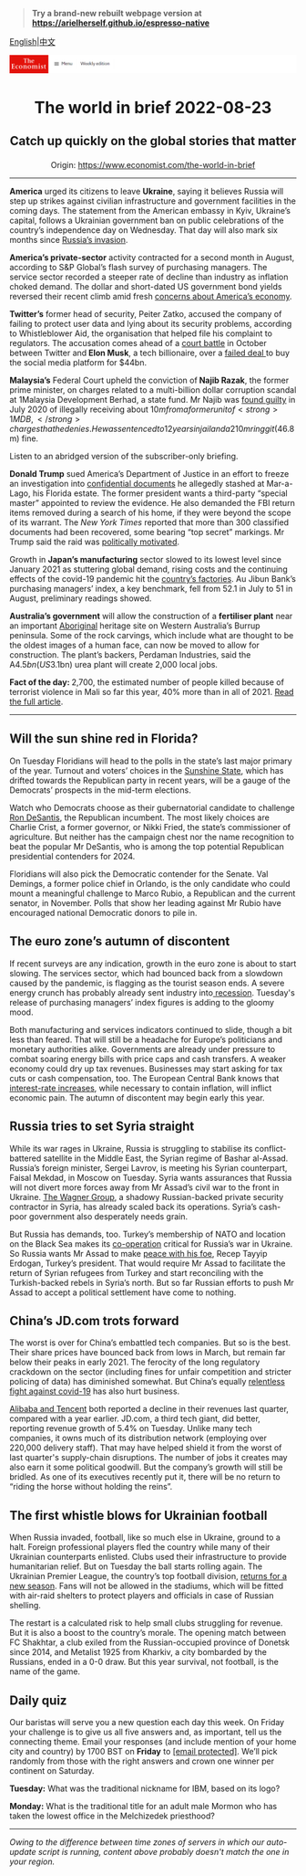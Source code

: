 > **Try a brand-new rebuilt webpage version at https://arielherself.github.io/espresso-native**

[English](https://github.com/arielherself/espresso/blob/main/README.md)|[中文](https://github-com.translate.goog/arielherself/espresso/blob/main/README.md?_x_tr_sl=en&_x_tr_tl=zh-CN&_x_tr_hl=zh-CN&_x_tr_pto=wapp)



![The Economist](menubar.png)

# <p align="center">The world in brief 2022-08-23</p>

## <p align="center">Catch up quickly on the global stories that matter</p>

<p align="center">Origin: <a href="https://www.economist.com/the-world-in-brief">https://www.economist.com/the-world-in-brief</a><hr>

<strong>America</strong> urged its citizens to leave <strong>Ukraine</strong>, saying it believes Russia will step up strikes against civilian infrastructure and government facilities in the coming days. The statement from the American embassy in Kyiv, Ukraine’s capital, follows a Ukrainian government ban on public celebrations of the country’s independence day on Wednesday. That day will also mark six months since [Russia’s invasion](https://www.economist.com/by-invitation/2022/08/18/the-head-of-gchq-says-vladimir-putin-is-losing-the-information-war-in-ukraine).

<strong>America’s private-sector</strong> activity contracted for a second month in August, according to S&amp;P Global’s flash survey of purchasing managers. The service sector recorded a steeper rate of decline than industry as inflation choked demand. The dollar and short-dated US government bond yields reversed their recent climb amid fresh [concerns about America’s economy](https://www.economist.com/finance-and-economics/2022/06/01/what-americas-next-recession-will-look-like).

<strong>Twitter’s</strong> former head of security, Peiter Zatko, accused the company of failing to protect user data and lying about its security problems, according to Whistleblower Aid, the organisation that helped file his complaint to regulators. The accusation comes ahead of a [court battle](https://www.economist.com/business/2022/07/11/with-or-without-elon-musk-twitter-is-overdue-a-shake-up) in October between Twitter and<strong> Elon Musk</strong>, a tech billionaire, over a [failed deal ](https://www.economist.com/business/2022/05/19/elon-musk-twitter-and-an-epic-case-of-buyers-remorse)to buy the social media platform for $44bn.

<strong>Malaysia’s</strong> Federal Court upheld the conviction of<strong> Najib Razak</strong>, the former prime minister, on charges related to a multi-billion dollar corruption scandal at 1Malaysia Development Berhad, a state fund. Mr Najib was [found guilty](https://www.economist.com/asia/2020/07/30/najib-razak-is-found-guilty-on-seven-charges-in-the-1mdb-scandal) in July 2020 of illegally receiving about $10m from a former unit of <strong>1MDB,</strong> charges that he denies. He was sentenced to 12 years in jail and a 210m ringgit ($46.8m) fine.

Listen to an abridged version of the subscriber-only briefing.

<strong>Donald Trump</strong> sued America’s Department of Justice in an effort to freeze an investigation into [confidential documents](https://www.economist.com/united-states/2022/08/10/the-raid-on-mar-a-lago-could-shake-americas-foundations) he allegedly stashed at Mar-a-Lago, his Florida estate. The former president wants a third-party “special master” appointed to review the evidence. He also demanded the FBI return items removed during a search of his home, if they were beyond the scope of its warrant. The <em>New York Times </em>reported that more than 300 classified documents had been recovered, some bearing “top secret” markings. Mr Trump said the raid was [politically motivated](https://www.economist.com/united-states/2022/08/09/an-fbi-raid-on-donald-trumps-home-ignites-a-political-firestorm).

Growth in <strong>Japan’s manufacturing</strong> sector slowed to its lowest level since January 2021 as stuttering global demand, rising costs and the continuing effects of the covid-19 pandemic hit the [country’s factories](https://www.economist.com/business/2022/02/12/why-japans-automation-inc-is-indispensable-to-global-industry). Au Jibun Bank’s purchasing managers’ index, a key benchmark, fell from 52.1 in July to 51 in August, preliminary readings showed.

<strong>Australia’s government</strong> will allow the construction of a <strong>fertiliser plant</strong> near an important [Aboriginal](https://www.economist.com/asia/2022/08/11/australias-leader-wants-to-include-aboriginals-in-the-constitution) heritage site on Western Australia’s Burrup peninsula. Some of the rock carvings, which include what are thought to be the oldest images of a human face, can now be moved to allow for construction. The plant’s backers, Perdaman Industries, said the A$4.5bn (US$3.1bn) urea plant will create 2,000 local jobs.

<strong>Fact of the day: </strong>2,700, the estimated number of people killed because of terrorist violence in Mali so far this year, 40% more than in all of 2021. [Read the full article](https://www.economist.com/graphic-detail/2022/08/19/france-has-withdrawn-its-final-troops-from-mali).

----------

## Will the sun shine red in Florida?

On Tuesday Floridians will head to the polls in the state’s last major primary of the year. Turnout and voters’ choices in the [Sunshine State](https://www.economist.com/special-report/2022/03/30/two-elections-will-attract-national-interest), which has drifted towards the Republican party in recent years, will be a gauge of the Democrats’ prospects in the mid-term elections.

Watch who Democrats choose as their gubernatorial candidate to challenge [Ron DeSantis](https://www.economist.com/united-states/2022/02/05/why-florida-is-lurching-to-the-right), the Republican incumbent. The most likely choices are Charlie Crist, a former governor, or Nikki Fried, the state’s commissioner of agriculture. But neither has the campaign chest nor the name recognition to beat the popular Mr DeSantis, who is among the top potential Republican presidential contenders for 2024.

Floridians will also pick the Democratic contender for the Senate. Val Demings, a former police chief in Orlando, is the only candidate who could mount a meaningful challenge to Marco Rubio, a Republican and the current senator, in November. Polls that show her leading against Mr Rubio have encouraged national Democratic donors to pile in. 

## The euro zone’s autumn of discontent

If recent surveys are any indication, growth in the euro zone is about to start slowing. The services sector, which had bounced back from a slowdown caused by the pandemic, is flagging as the tourist season ends. A severe energy crunch has probably already sent industry into[ recession](https://www.economist.com/the-economist-explains/2022/08/12/what-is-a-recession). Tuesday&#x27;s release of purchasing managers’ index figures is adding to the gloomy mood.

Both manufacturing and services indicators continued to slide, though a bit less than feared. That will still be a headache for Europe’s politicians and monetary authorities alike. Governments are already under pressure to combat soaring energy bills with price caps and cash transfers. A weaker economy could dry up tax revenues. Businesses may start asking for tax cuts or cash compensation, too. The European Central Bank knows that[ interest-rate increases](https://www.economist.com/finance-and-economics/2022/07/21/the-ecbs-latest-attempt-to-hold-the-euro-zone-together), while necessary to contain inflation, will inflict economic pain. The autumn of discontent may begin early this year.

## Russia tries to set Syria straight

While its war rages in Ukraine, Russia is struggling to stabilise its conflict-battered satellite in the Middle East, the Syrian regime of Bashar al-Assad. Russia’s foreign minister, Sergei Lavrov, is meeting his Syrian counterpart, Faisal Mekdad, in Moscow on Tuesday. Syria wants assurances that Russia will not divert more forces away from Mr Assad’s civil war to the front in Ukraine. [The Wagner Group](https://www.economist.com/the-economist-explains/2022/03/07/what-is-the-wagner-group-russias-mercenary-organisation), a shadowy Russian-backed private security contractor in Syria, has already scaled back its operations. Syria’s cash-poor government also desperately needs grain.

But Russia has demands, too. Turkey’s membership of NATO and location on the Black Sea makes its [co-operation](https://www.economist.com/europe/2021/02/23/putin-and-erdogan-have-formed-a-brotherhood-of-hard-power) critical for Russia’s war in Ukraine. So Russia wants Mr Assad to make [peace with his foe](https://www.economist.com/middle-east-and-africa/2020/03/05/as-turkey-pounds-the-syrian-army-russia-wants-to-talk), Recep Tayyip Erdogan, Turkey’s president. That would require Mr Assad to facilitate the return of Syrian refugees from Turkey and start reconciling with the Turkish-backed rebels in Syria’s north. But so far Russian efforts to push Mr Assad to accept a political settlement have come to nothing. 

## China’s JD.com trots forward

The worst is over for China’s embattled tech companies. But so is the best. Their share prices have bounced back from lows in March, but remain far below their peaks in early 2021. The ferocity of the long regulatory crackdown on the sector (including fines for unfair competition and stricter policing of data) has diminished somewhat. But China’s equally [relentless fight against covid-19](https://www.economist.com/finance-and-economics/2022/06/16/in-stamping-out-covid-china-has-stomped-on-confidence) has also hurt business.

[Alibaba and Tencent](https://www.economist.com/business/2021/05/26/alibaba-v-tencent-the-battle-for-chinas-e-commerce-deliveries) both reported a decline in their revenues last quarter, compared with a year earlier. JD.com, a third tech giant, did better, reporting revenue growth of 5.4% on Tuesday. Unlike many tech companies, it owns much of its distribution network (employing over 220,000 delivery staff). That may have helped shield it from the worst of last quarter&#x27;s supply-chain disruptions. The number of jobs it creates may also earn it some political goodwill. But the company’s growth will still be bridled. As one of its executives recently put it, there will be no return to “riding the horse without holding the reins”.

## The first whistle blows for Ukrainian football

When Russia invaded, football, like so much else in Ukraine, ground to a halt. Foreign professional players fled the country while many of their Ukrainian counterparts enlisted. Clubs used their infrastructure to provide humanitarian relief. But on Tuesday the ball starts rolling again. The Ukrainian Premier League, the country’s top football division, [returns for a new season](https://www.economist.com/culture/2022/08/19/ukraines-new-football-season-isnt-all-about-the-sport). Fans will not be allowed in the stadiums, which will be fitted with air-raid shelters to protect players and officials in case of Russian shelling.

The restart is a calculated risk to help small clubs struggling for revenue. But it is also a boost to the country’s morale. The opening match between FC Shakhtar, a club exiled from the Russian-occupied province of Donetsk since 2014, and Metalist 1925 from Kharkiv, a city bombarded by the Russians, ended in a 0-0 draw. But this year survival, not football, is the name of the game.

## Daily quiz

Our baristas will serve you a new question each day this week. On Friday your challenge is to give us all five answers and, as important, tell us the connecting theme. Email your responses (and include mention of your home city and country) by 1700 BST on <strong>Friday</strong> to [<span class="__cf_email__" data-cfemail="9bcaeef2e1dee8ebe9fee8e8f4dbfef8f4f5f4f6f2e8efb5f8f4f6">[email&#160;protected]</span>](https://mail.google.com/mail/?view=cm&amp;fs=1&amp;tf=1&amp;to=QuizEspresso@economist.com). We’ll pick randomly from those with the right answers and crown one winner per continent on Saturday. 

<strong>Tuesday:</strong> What was the traditional nickname for IBM, based on its logo?

<strong>Monday:</strong> What is the traditional title for an adult male Mormon who has taken the lowest office in the Melchizedek priesthood?

----------

*Owing to the difference between time zones of servers in which our auto-update script is running, content above probably doesn't match the one in your region.*

